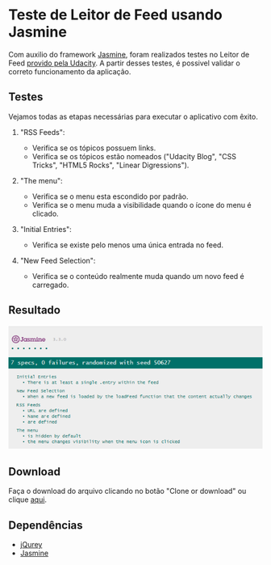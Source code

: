 # Teste de Leitor de Feed usando Jasmine

Com auxilio do framework [Jasmine](https://jasmine.github.io/), foram realizados testes no Leitor de Feed [provido pela Udacity](https://github.com/udacity/frontend-nanodegree-feedreader). A partir desses testes, é possivel validar o correto funcionamento da aplicação.

## Testes

Vejamos todas as etapas necessárias para executar o aplicativo com êxito.

1. "RSS Feeds":
    * Verifica se os tópicos possuem links.
    * Verifica se os tópicos estão nomeados ("Udacity Blog", "CSS Tricks", "HTML5 Rocks", "Linear Digressions").

2. "The menu":
    * Verifica se o menu esta escondido por padrão.
    * Verifica se o menu muda a visibilidade quando o ícone do menu é clicado.

3. "Initial Entries":
    * Verifica se existe pelo menos uma única entrada no feed.

4. "New Feed Selection":
    * Verifica se o conteúdo realmente muda quando um novo feed é carregado.

## Resultado

![Demo Image](resultadoLeitor.PNG "Demo image")

## Download

Faça o download do arquivo clicando no botão "Clone or download" ou clique [aqui](https://github.com/MarcoRezende/frontend-nanodegree-feedreader/archive/master.zip).

## Dependências

* [jQurey](https://jquery.com/)
* [Jasmine](https://jasmine.github.io/)


